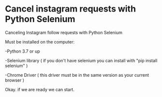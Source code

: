 # Cancel instagram requests with Python Selenium 
Canceling Instagram follow requests with Python Selenium


Must be installed on the computer:

-Python 3.7 or up
 
-Selenium library ( if you don't have selenium you can install with "pip install selenium" )

-Chrome Driver ( this driver must be in the same version as your current browser )

Okay. if we are ready we can start.
